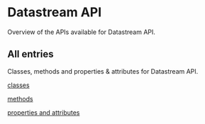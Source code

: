[
This is a templated file. Adding content to this file may result in it being
reverted. Instead, if you want to place additional content, create an
"overview_content.md" file in `docs/` directory. The Sphinx tool will
pick up on the content and merge the content.
]: #

# Datastream API

Overview of the APIs available for Datastream API.

## All entries

Classes, methods and properties & attributes for
Datastream API.

[classes](https://cloud.google.com/python/docs/reference/datastream/latest/summary_class.html)

[methods](https://cloud.google.com/python/docs/reference/datastream/latest/summary_method.html)

[properties and
attributes](https://cloud.google.com/python/docs/reference/datastream/latest/summary_property.html)
